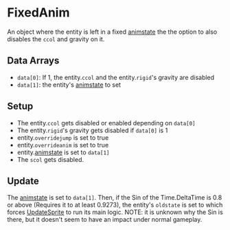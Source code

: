 # FixedAnim
An object where the entity is left in a fixed [animstate](../../EntityControl/Animations/animstate.md) the the option to also disables the `ccol` and gravity on it.

## Data Arrays
- `data[0]`: If 1, the entity.`ccol` and the entity.`rigid`'s gravity are disabled
- `data[1]`: the entity's [animstate](../../EntityControl/Animations/animstate.md) to set

## Setup
- The entity.`ccol` gets disabled or enabled depending on `data[0]`
- The entity.`rigid`'s gravity gets disabled if `data[0]` is 1
- entity.`overridejump` is set to true
- entity.`overrideanim` is set to true
- entity.[animstate](../../EntityControl/Animations/animstate.md) is set to `data[1]`
- The `scol` gets disabled.

## Update
The [animstate](../../EntityControl/Animations/animstate.md) is set to `data[1]`. Then, if the Sin of the Time.DeltaTime is 0.8 or above (Requires it to at least 0.9273), the entity's `oldstate` is set to which forces [UpdateSprite](../../EntityControl/Update%20process/UpdateSprite.md) to run its main logic. NOTE: it is unknown why the Sin is there, but it doesn't seem to have an impact under normal gameplay.
